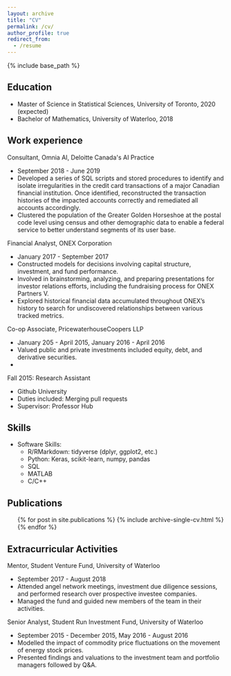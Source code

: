 ```yaml
---
layout: archive
title: "CV"
permalink: /cv/
author_profile: true
redirect_from:
  - /resume
---
```


{% include base_path %}

## Education
* Master of Science in Statistical Sciences, University of Toronto, 2020 (expected)
* Bachelor of Mathematics, University of Waterloo, 2018

## Work experience
Consultant, Omnia AI, Deloitte Canada's AI Practice
* September 2018 - June 2019
* Developed a series of SQL scripts and stored procedures to identify and isolate irregularities in the credit card transactions of a major Canadian financial institution. Once identified, reconstructed the transaction histories of the impacted accounts correctly and remediated all accounts accordingly.
* Clustered the population of the Greater Golden Horseshoe at the postal code level using census and other demographic data to enable a federal service to better understand segments of its user base.

Financial Analyst, ONEX Corporation
* January 2017 - September 2017
* Constructed models for decisions involving capital structure, investment, and fund performance.
*	Involved in brainstorming, analyzing, and preparing presentations for investor relations efforts, including the fundraising process for ONEX Partners V.
*	Explored historical financial data accumulated throughout ONEX’s history to search for undiscovered relationships between various tracked metrics.

Co-op Associate, PricewaterhouseCoopers LLP
* January 205 - April 2015, January 2016 - April 2016
* Valued public and private investments included equity, debt, and derivative securities.
* 


Fall 2015: Research Assistant
* Github University
* Duties included: Merging pull requests
* Supervisor: Professor Hub
  
## Skills
* Software Skills:
  * R/RMarkdown: tidyverse (dplyr, ggplot2, etc.)
  * Python: Keras, scikit-learn, numpy, pandas
  * SQL
  * MATLAB
  * C/C++

## Publications
  <ul>{% for post in site.publications %}
    {% include archive-single-cv.html %}
  {% endfor %}</ul>
  
## Extracurricular Activities
Mentor, Student Venture Fund, University of Waterloo
* September 2017 - August 2018
* Attended angel network meetings, investment due diligence sessions, and performed research over prospective investee companies. 
* Managed the fund and guided new members of the team in their activities.

Senior Analyst, Student Run Investment Fund, University of Waterloo
* September 2015 - December 2015, May 2016 - August 2016
* Modelled the impact of commodity price fluctuations on the movement of energy stock prices.
* Presented findings and valuations to the investment team and portfolio managers followed by Q&A.

